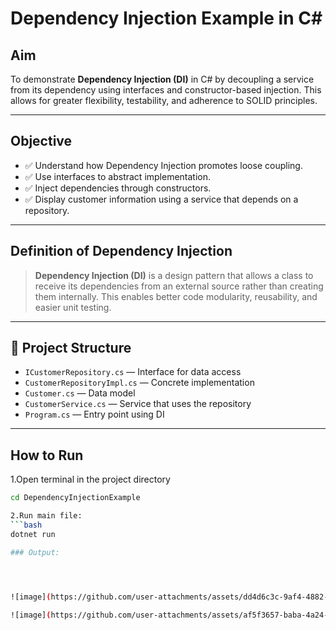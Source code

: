 # Dependency Injection Example in C#

## Aim
To demonstrate **Dependency Injection (DI)** in C# by decoupling a service from its dependency using interfaces and constructor-based injection. This allows for greater flexibility, testability, and adherence to SOLID principles.

---

## Objective
- ✅ Understand how Dependency Injection promotes loose coupling.
- ✅ Use interfaces to abstract implementation.
- ✅ Inject dependencies through constructors.
- ✅ Display customer information using a service that depends on a repository.

---

## Definition of Dependency Injection
> **Dependency Injection (DI)** is a design pattern that allows a class to receive its dependencies from an external source rather than creating them internally. This enables better code modularity, reusability, and easier unit testing.

---

## 📁 Project Structure

- `ICustomerRepository.cs` — Interface for data access  
- `CustomerRepositoryImpl.cs` — Concrete implementation  
- `Customer.cs` — Data model  
- `CustomerService.cs` — Service that uses the repository  
- `Program.cs` — Entry point using DI  

---

## How to Run

1.Open terminal in the project directory

```bash
cd DependencyInjectionExample

2.Run main file:
```bash
dotnet run

### Output:




![image](https://github.com/user-attachments/assets/dd4d6c3c-9af4-4882-99a7-97ba0c5e05e9)

![image](https://github.com/user-attachments/assets/af5f3657-baba-4a24-9623-f93650356d2c)




